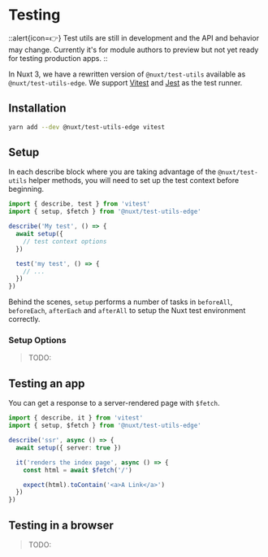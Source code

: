 # Testing

::alert{icon=👉}
Test utils are still in development and the API and behavior may change. Currently it's for module authors to preview but not yet ready for testing production apps.
::

In Nuxt 3, we have a rewritten version of `@nuxt/test-utils` available as `@nuxt/test-utils-edge`. We support [Vitest](https://github.com/vitest-dev/vitest) and [Jest](https://jestjs.io/) as the test runner.

## Installation

```bash
yarn add --dev @nuxt/test-utils-edge vitest
```

## Setup

In each describe block where you are taking advantage of the `@nuxt/test-utils` helper methods, you will need to set up the test context before beginning.

```ts
import { describe, test } from 'vitest'
import { setup, $fetch } from '@nuxt/test-utils-edge'

describe('My test', () => {
  await setup({
    // test context options
  })

  test('my test', () => {
    // ...
  })
})
```

Behind the scenes, `setup` performs a number of tasks in `beforeAll`, `beforeEach`, `afterEach` and `afterAll` to setup the Nuxt test environment correctly.

### Setup Options

> TODO:

## Testing an app

You can get a response to a server-rendered page with `$fetch`.

```ts
import { describe, it } from 'vitest'
import { setup, $fetch } from '@nuxt/test-utils-edge'

describe('ssr', async () => {
  await setup({ server: true })

  it('renders the index page', async () => {
    const html = await $fetch('/')

    expect(html).toContain('<a>A Link</a>')
  })
})
```

## Testing in a browser

> TODO:
